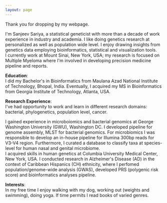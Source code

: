 ```yaml
---
layout: page
---
```


Thank you for dropping by my webpage.

I'm Sanjeev Sariya, a statistical geneticist with more than a decade of work experience in industry and academia. I like doing genetics research at personalized as well as population wide level. I enjoy drawing insights from genetics data employing bioinformatics, statistical and visualization tools.  
I currently work at Mount Sinai, New York, USA; my research is focused on Multiple Myeloma where I'm involved in developing precision medicine pipeline and reports.

**Education**:  
I did my Bachelor's in Bioinformatics from Maulana Azad National Institute of Technology, Bhopal, India. Eventually, I acquired my MS in Bioinformatics from Georgia Institute of Technology, Atlanta, USA. 

**Research Experience**:  
I've had opportunity to work and learn in different research domains: bacterial, phylogenetics, population level, cancer.    

I gained experience in microboiomics and bacterial genomics at George Washington University (GWU), Washington DC. I developed pipeline for genome assembly, MLST for bacterial genomics. For microbiomics I was responsible to develop an in-house pipeline for Illumina 300bp reads for V3-V4 region. Furthermore, I curated a database to classify taxa at species-level for human nasal and genital microbiome.  
I acquired skills in human genetics at Columbia University Medical Center, New York, USA. I conducted research in Alzheimer's Disease (AD) in the context of Caribbean Hispanics (CH) ethnicity, where I perfomed population/genome-wide analysis (GWAS), developed PRS (polygenic risk score) and bioinformatics analyses pipeline. 

**Interests**:   
In my free time I enjoy walking with my dog, working out (weights and swimming), doing yoga. If time permits I read books of varied genres. 




